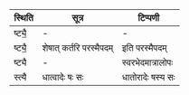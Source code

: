 | स्थिति | सूत्र | टिप्पणी |
| ----- | ------- | ------ |
| ष्ट्यै॒ | - | - |
| ष्ट्यै॒ | शेषात् कर्तरि परस्मैपदम् | इति परस्मैपदम् |
| ष्ट्यै | - | स्वरभेदमात्रालोपः |
| स्त्यै | धात्वादेः षः सः | धातोरादेः षस्य सः |
